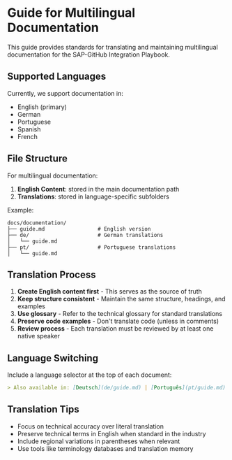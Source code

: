 # Guide for Multilingual Documentation

This guide provides standards for translating and maintaining multilingual documentation for the SAP-GitHub Integration Playbook.

## Supported Languages

Currently, we support documentation in:
- English (primary)
- German
- Portuguese
- Spanish 
- French

## File Structure

For multilingual documentation:

1. **English Content**: stored in the main documentation path
2. **Translations**: stored in language-specific subfolders

Example:
```
docs/documentation/
├── guide.md                 # English version
├── de/                      # German translations
│   └── guide.md
├── pt/                      # Portuguese translations
│   └── guide.md
```

## Translation Process

1. **Create English content first** - This serves as the source of truth
2. **Keep structure consistent** - Maintain the same structure, headings, and examples
3. **Use glossary** - Refer to the technical glossary for standard translations
4. **Preserve code examples** - Don't translate code (unless in comments)
5. **Review process** - Each translation must be reviewed by at least one native speaker

## Language Switching

Include a language selector at the top of each document:

```markdown
> Also available in: [Deutsch](de/guide.md) | [Português](pt/guide.md) | [Español](es/guide.md) | [Français](fr/guide.md)
```

## Translation Tips

- Focus on technical accuracy over literal translation
- Preserve technical terms in English when standard in the industry
- Include regional variations in parentheses when relevant
- Use tools like terminology databases and translation memory
